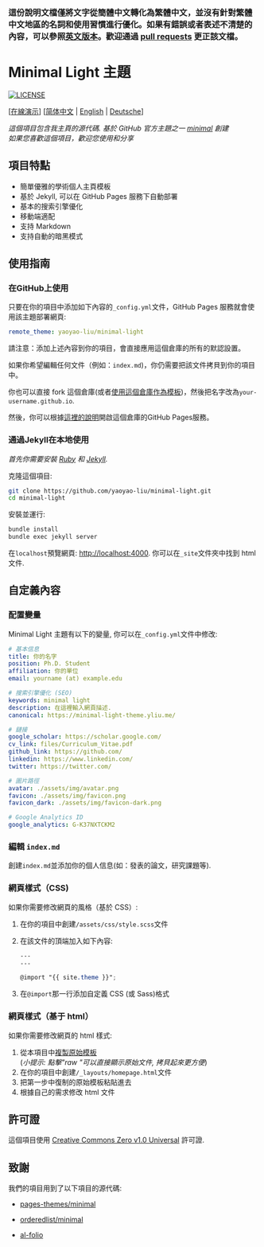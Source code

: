 ### 這份說明文檔僅將文字從簡體中文轉化為繁體中文，並沒有針對繁體中文地區的名詞和使用習慣進行優化。如果有錯誤或者表述不清楚的內容，可以參照[英文版本](https://github.com/yaoyao-liu/minimal-light/blob/main/README.md)。歡迎通過 [pull requests](https://github.com/yaoyao-liu/minimal-light/pulls) 更正該文檔。

# Minimal Light 主題

[![LICENSE](https://img.shields.io/github/license/yaoyao-liu/minimal-light?style=flat-square&logo=creative-commons&color=EF9421)](https://github.com/yaoyao-liu/minimal-light/blob/main/LICENSE)

\[[在線演示](https://minimal-light-theme.yliu.me/)\] \[[简体中文](https://github.com/yaoyao-liu/minimal-light/blob/master/README_zh_Hans.md) | [English](https://github.com/yaoyao-liu/minimal-light/blob/master/README.md) | [Deutsche](https://github.com/yaoyao-liu/minimal-light/blob/master/README_de.md)\]
 
*這個項目包含我主頁的源代碼. 基於 GitHub 官方主題之一 [minimal](https://github.com/orderedlist/minimal) 創建*
<br>
*如果您喜歡這個項目，歡迎您使用和分享*

## 項目特點

- 簡單優雅的學術個人主頁模板
- 基於 Jekyll, 可以在 GitHub Pages 服務下自動部署
- 基本的搜索引擎優化
- 移動端適配
- 支持 Markdown
- 支持自動的暗黑模式

## 使用指南
### 在GitHub上使用

只要在你的項目中添加如下內容的`_config.yml`文件，GitHub Pages 服務就會使用該主題部署網頁:

```yaml
remote_theme: yaoyao-liu/minimal-light
```
請注意：添加上述內容到你的項目，會直接應用這個倉庫的所有的默認設置。

如果你希望編輯任何文件（例如：`index.md`)，你仍需要把該文件拷貝到你的項目中。

你也可以直接 fork 這個倉庫(或者[使用這個倉庫作為模板](https://docs.github.com/cn/github/creating-cloning-and-archiving-repositories/creating-a-repository-from-a-template))，然後把名字改為`your-username.github.io`.

然後，你可以根據[這裡的說明](https://docs.github.com/cn/pages/getting-started-with-github-pages/creating-a-github-pages-site#creating-your-site)開啟這個倉庫的GitHub Pages服務。

### 通過Jekyll在本地使用

*首先你需要安裝 [Ruby](https://www.ruby-lang.org/en/) 和 [Jekyll](https://jekyllrb.com/).*

克隆這個項目:

```bash
git clone https://github.com/yaoyao-liu/minimal-light.git
cd minimal-light
```
安裝並運行:

```bash
bundle install
bundle exec jekyll server
```
在`localhost`預覽網頁:
<http://localhost:4000>. 
你可以在`_site`文件夾中找到 html 文件.

## 自定義內容

### 配置變量

Minimal Light 主題有以下的變量, 你可以在`_config.yml`文件中修改:

  ```yaml
# 基本信息
title: 你的名字
position: Ph.D. Student
affiliation: 你的單位
email: yourname (at) example.edu

# 搜索引擎優化 (SEO)
keywords: minimal light
description: 在這裡輸入網頁描述.
canonical: https://minimal-light-theme.yliu.me/

# 鏈接
google_scholar: https://scholar.google.com/
cv_link: files/Curriculum_Vitae.pdf
github_link: https://github.com/
linkedin: https://www.linkedin.com/
twitter: https://twitter.com/

# 圖片路徑
avatar: ./assets/img/avatar.png
favicon: ./assets/img/favicon.png
favicon_dark: ./assets/img/favicon-dark.png

# Google Analytics ID
google_analytics: G-K37NXTCKM2
  ```
### 編輯 `index.md`

創建`index.md`並添加你的個人信息(如：發表的論文，研究課題等).

### 網頁樣式（CSS)

如果你需要修改網頁的風格（基於 CSS）:

1. 在你的項目中創建`/assets/css/style.scss`文件
2. 在該文件的頂端加入如下內容:

    ```scss
    ---
    ---

    @import "{{ site.theme }}";
    ```
3. 在`@import`那一行添加自定義 CSS (或 Sass)格式

### 網頁樣式（基于 html）

如果你需要修改網頁的 html 樣式:

1. 從本項目中[複製原始模板](https://github.com/yaoyao-liu/minimal-light/blob/master/_layouts/homepage.html)<br />(*小提示: 點擊"raw "可以直接顯示原始文件, 拷貝起來更方便*)
2. 在你的項目中創建`/_layouts/homepage.html`文件
3. 把第一步中復制的原始模板粘貼進去
4. 根據自己的需求修改 html 文件

## 許可證

這個項目使用 [Creative Commons Zero v1.0 Universal](https://github.com/yaoyao-liu/minimal-light/blob/master/LICENSE) 許可證.

## 致謝

我們的項目用到了以下項目的源代碼:

* [pages-themes/minimal](https://github.com/pages-themes/minimal)

* [orderedlist/minimal](https://github.com/orderedlist/minimal)

* [al-folio](https://github.com/alshedivat/al-folio)
